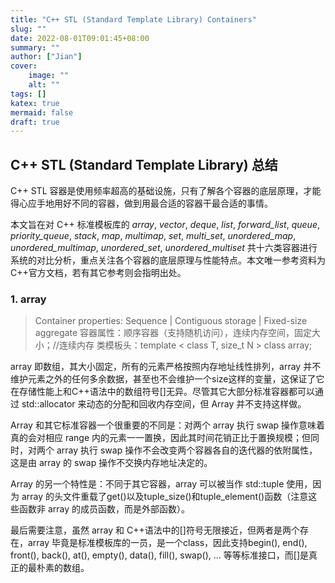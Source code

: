 ```yaml
---
title: "C++ STL (Standard Template Library) Containers"
slug: ""
date: 2022-08-01T09:01:45+08:00
summary: ""
author: ["Jian"]
cover:
    image: ""
    alt: ""
tags: []
katex: true
mermaid: false
draft: true
---
```

## C++ STL (Standard Template Library) 总结

C++ STL 容器是使用频率超高的基础设施，只有了解各个容器的底层原理，才能得心应手地用好不同的容器，做到用最合适的容器干最合适的事情。

本文旨在对 C++ 标准模板库的 _array_, _vector_, _deque_, _list_, _forward_list_, _queue_, _priority_queue_, _stack_, _map_, _multimap_, _set_, _multi_set_, _unordered_map_, _unordered_multimap_, _unordered_set_, _unordered_multiset_ 共十六类容器进行系统的对比分析，重点关注各个容器的底层原理与性能特点。本文唯一参考资料为C++官方文档，若有其它参考则会指明出处。

### 1. array

> Container properties: Sequence | Contiguous storage | Fixed-size aggregate
> 容器属性：顺序容器（支持随机访问），连续内存空间，固定大小；//连续内存
> 类模板头：template < class T, size_t N > class array;

array 即数组，其大小固定，所有的元素严格按照内存地址线性排列，array 并不维护元素之外的任何多余数据，甚至也不会维护一个size这样的变量，这保证了它在存储性能上和C++语法中的数组符号[]无异。尽管其它大部分标准容器都可以通过 std::allocator 来动态的分配和回收内存空间，但 Array 并不支持这样做。

Array 和其它标准容器一个很重要的不同是：对两个 array 执行 swap 操作意味着真的会对相应 range 内的元素一一置换，因此其时间花销正比于置换规模；但同时，对两个 array 执行 swap 操作不会改变两个容器各自的迭代器的依附属性，这是由 array 的 swap 操作不交换内存地址决定的。

Array 的另一个特性是：不同于其它容器，array 可以被当作 std::tuple 使用，因为 array 的头文件重载了get()以及tuple_size()和tuple_element()函数（注意这些函数非 array 的成员函数，而是外部函数）。

最后需要注意，虽然 array 和 C++语法中的[]符号无限接近，但两者是两个存在，array 毕竟是标准模板库的一员，是一个class，因此支持begin(), end(), front(), back(), at(), empty(), data(), fill(), swap(), ... 等等标准接口，而[]是真正的最朴素的数组。

